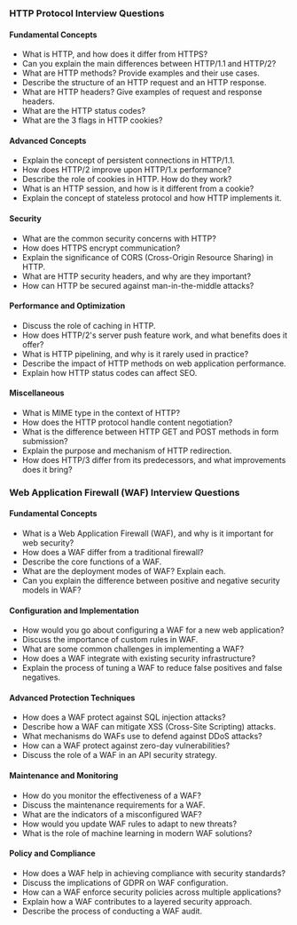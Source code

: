 ### HTTP Protocol Interview Questions

#### Fundamental Concepts
- What is HTTP, and how does it differ from HTTPS?
- Can you explain the main differences between HTTP/1.1 and HTTP/2?
- What are HTTP methods? Provide examples and their use cases.
- Describe the structure of an HTTP request and an HTTP response.
- What are HTTP headers? Give examples of request and response headers.
- What are the HTTP status codes?
- What are the 3 flags in HTTP cookies?

#### Advanced Concepts
- Explain the concept of persistent connections in HTTP/1.1.
- How does HTTP/2 improve upon HTTP/1.x performance?
- Describe the role of cookies in HTTP. How do they work?
- What is an HTTP session, and how is it different from a cookie?
- Explain the concept of stateless protocol and how HTTP implements it.

#### Security
- What are the common security concerns with HTTP?
- How does HTTPS encrypt communication?
- Explain the significance of CORS (Cross-Origin Resource Sharing) in HTTP.
- What are HTTP security headers, and why are they important?
- How can HTTP be secured against man-in-the-middle attacks?

#### Performance and Optimization
- Discuss the role of caching in HTTP.
- How does HTTP/2's server push feature work, and what benefits does it offer?
- What is HTTP pipelining, and why is it rarely used in practice?
- Describe the impact of HTTP methods on web application performance.
- Explain how HTTP status codes can affect SEO.

#### Miscellaneous
- What is MIME type in the context of HTTP?
- How does the HTTP protocol handle content negotiation?
- What is the difference between HTTP GET and POST methods in form submission?
- Explain the purpose and mechanism of HTTP redirection.
- How does HTTP/3 differ from its predecessors, and what improvements does it bring?

### Web Application Firewall (WAF) Interview Questions

#### Fundamental Concepts
- What is a Web Application Firewall (WAF), and why is it important for web security?
- How does a WAF differ from a traditional firewall?
- Describe the core functions of a WAF.
- What are the deployment modes of WAF? Explain each.
- Can you explain the difference between positive and negative security models in WAF?

#### Configuration and Implementation
- How would you go about configuring a WAF for a new web application?
- Discuss the importance of custom rules in WAF.
- What are some common challenges in implementing a WAF?
- How does a WAF integrate with existing security infrastructure?
- Explain the process of tuning a WAF to reduce false positives and false negatives.

#### Advanced Protection Techniques
- How does a WAF protect against SQL injection attacks?
- Describe how a WAF can mitigate XSS (Cross-Site Scripting) attacks.
- What mechanisms do WAFs use to defend against DDoS attacks?
- How can a WAF protect against zero-day vulnerabilities?
- Discuss the role of a WAF in an API security strategy.

#### Maintenance and Monitoring
- How do you monitor the effectiveness of a WAF?
- Discuss the maintenance requirements for a WAF.
- What are the indicators of a misconfigured WAF?
- How would you update WAF rules to adapt to new threats?
- What is the role of machine learning in modern WAF solutions?

#### Policy and Compliance
- How does a WAF help in achieving compliance with security standards?
- Discuss the implications of GDPR on WAF configuration.
- How can a WAF enforce security policies across multiple applications?
- Explain how a WAF contributes to a layered security approach.
- Describe the process of conducting a WAF audit.
